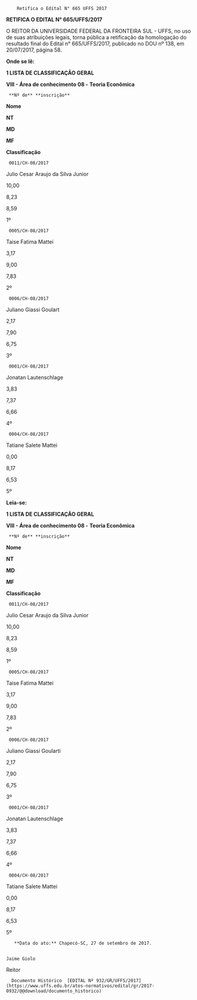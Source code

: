         Retifica o Edital N° 665 UFFS 2017  

**RETIFICA O EDITAL N° 665/UFFS/2017**

  

 O REITOR DA UNIVERSIDADE FEDERAL DA FRONTEIRA SUL - UFFS, no uso de suas atribuições legais, torna pública a retificação da homologação do resultado final do Edital n° 665/UFFS/2017, publicado no DOU nº 138, em 20/07/2017, página 58.

  

 **Onde se lê:**

 **1 LISTA DE CLASSIFICAÇÃO GERAL**

 **VIII - Área de conhecimento 08 -** **Teoria Econômica**

     **Nº de** **inscrição**

   **Nome**

   **NT**

   **MD**

   **MF**

   **Classificação**

     0011/CH-08/2017

   Julio Cesar Araujo da Silva Junior

   10,00

   8,23

   8,59

   1º 

     0005/CH-08/2017

   Taise Fatima Mattei

   3,17

   9,00

   7,83

   2º 

     0006/CH-08/2017

   Juliano Giassi Goulart

   2,17

   7,90

   6,75

   3º 

     0001/CH-08/2017

   Jonatan Lautenschlage

   3,83

   7,37

   6,66

   4º 

     0004/CH-08/2017

   Tatiane Salete Mattei

   0,00

   8,17

   6,53

   5º 

      

 **Leia-se:**

 **1 LISTA DE CLASSIFICAÇÃO GERAL**

 **VIII - Área de conhecimento 08 -** **Teoria Econômica**

     **Nº de** **inscrição**

   **Nome**

   **NT**

   **MD**

   **MF**

   **Classificação**

     0011/CH-08/2017

   Julio Cesar Araujo da Silva Junior

   10,00

   8,23

   8,59

   1º 

     0005/CH-08/2017

   Taise Fatima Mattei

   3,17

   9,00

   7,83

   2º 

     0006/CH-08/2017

   Juliano Giassi Goularti

   2,17

   7,90

   6,75

   3º 

     0001/CH-08/2017

   Jonatan Lautenschlage

   3,83

   7,37

   6,66

   4º 

     0004/CH-08/2017

   Tatiane Salete Mattei

   0,00

   8,17

   6,53

   5º 

       **Data do ato:** Chapecó-SC, 27 de setembro de 2017.   
 

    Jaime Giolo   
 Reitor 

      Documento Histórico  [EDITAL Nº 932/GR/UFFS/2017](https://www.uffs.edu.br/atos-normativos/edital/gr/2017-0932/@@download/documento_historico)     
      